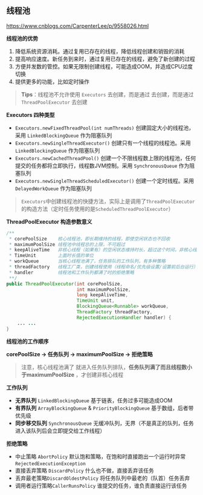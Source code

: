 ## 线程池

https://www.cnblogs.com/CarpenterLee/p/9558026.html

**线程池的优势**
1. 降低系统资源消耗。通过复用已存在的线程，降低线程创建和销毁的消耗
2. 提高响应速度。新任务到来时，通过复用已存在的线程，避免了新创建的过程
3. 方便并发数的管控。如果无限制创建线程，可能造成OOM，并造成CPU过度切换
4. 提供更多的功能，比如定时操作

> **Tips**：线程池不允许使用 `Executors` 去创建，而是通过 去创建，而是通过 `ThreadPoolExecutor` 去创建

**Executors 四种类型**

- `Executors.newFixedThreadPool(int numThreads)`	创建固定大小的线程池，采用 `LinkedBlockingQueue` 作为阻塞队列
- `Executors.newSingleThreadExecutor()`	创建只有一个线程的线程池。采用 `LinkedBlockingQueue` 作为阻塞队列
- `Executors.newCachedThreadPool()`	创建一个不限线程数上限的线程池，任何提交的任务都将立即执行，线程数JVM控制。采用 `SynchronousQueue` 作为阻塞队列
- `Executors.newSingleThreadScheduledExecutor()` 创建一个定时线程。采用 `DelayedWorkQueue` 作为阻塞队列

> `Executors`中创建线程池的快捷方法，实际上是调用了`ThreadPoolExecutor`的构造方法（定时任务使用的是`ScheduledThreadPoolExecutor`）

**ThreadPoolExecutor 构造参数意义**

```java
/**
 * corePoolSize    核心线程池，即长期维持的线程，即使空闲状态也不回收
 * maximumPoolSize 线程池中线程总的上限，不可超过
 * keepAliveTime   非核心线程（如果有）的空闲状态维持时长，超过这个时间，非核心线程将被回收
 * TimeUnit        上面时长值的单位
 * workQueue       当核心线程池满了，任务排队的工作队列，有多种策略
 * threadFactory   线程工厂类，创建线程使用（线程命名/优先级设置/设置前后台运行）
 * handler         线程池和工作队列都满了时的拒绝策略
 **/
public ThreadPoolExecutor(int corePoolSize,
                          int maximumPoolSize,
                          long keepAliveTime,
                          TimeUnit unit,
                          BlockingQueue<Runnable> workQueue,
                          ThreadFactory threadFactory,
                          RejectedExecutionHandler handler) {
	... ...
}
```

**线程池的工作顺序**

**corePoolSize -> 任务队列 -> maximumPoolSize -> 拒绝策略**

> 注意，核心线程池满了 就进入任务队列排队，**任务队列满了而且线程数小于maximumPoolSize** ，才创建非核心线程

**工作队列**

- **无界队列** `LinkedBlockingQueue` 基于链表，任务过多可能造成OOM 
- **有界队列** `ArrayBlockingQueue` & `PriorityBlockingQueue` 基于数组，后者带优先级
- **同步移交队列** `SynchronousQueue` 无缓冲队列，无界（不是真正的队列，任务进入该队列后会立即提交给工作线程）

**拒绝策略**

- 中止策略 `AbortPolicy` 默认饱和策略，在饱和时直接跑出一个运行时异常 `RejectedExecutionException`
- 直接丢弃策略 `DiscardPolicy` 什么也不做，直接丢弃该任务
- 丢弃最老策略`DiscardOldestPolicy` 将任务队列中最老的（队首）任务丢弃
- 调用者运行策略`CallerRunsPolicy` 谁提交的任务，谁负责直接运行该任务